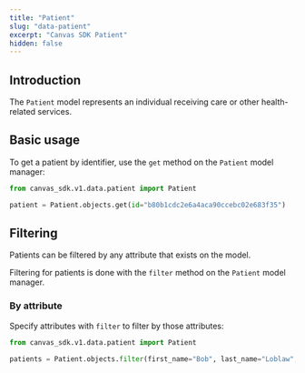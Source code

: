 ```yaml
---
title: "Patient"
slug: "data-patient"
excerpt: "Canvas SDK Patient"
hidden: false
---
```


## Introduction

The `Patient` model represents an individual receiving care or other health-related services.

## Basic usage

To get a patient by identifier, use the `get` method on the `Patient` model manager:

```python
from canvas_sdk.v1.data.patient import Patient

patient = Patient.objects.get(id="b80b1cdc2e6a4aca90ccebc02e683f35")
```

## Filtering

Patients can be filtered by any attribute that exists on the model.

Filtering for patients is done with the `filter` method on the `Patient` model manager.

### By attribute

Specify attributes with `filter` to filter by those attributes:

```python
from canvas_sdk.v1.data.patient import Patient

patients = Patient.objects.filter(first_name="Bob", last_name="Loblaw", birth_date="1960-09-22")
```
